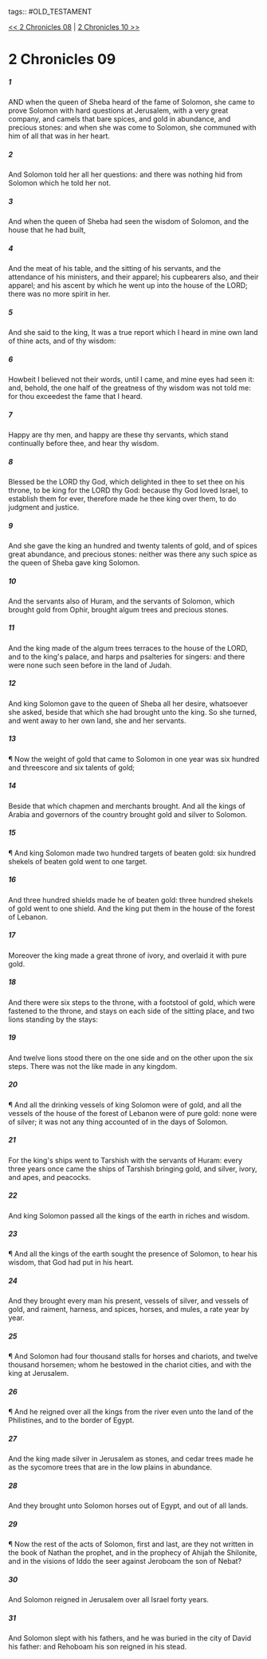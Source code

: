 tags:: #OLD_TESTAMENT

[<< 2 Chronicles 08](OLD_TESTAMENT/14_2_Chronicles/2_Chronicles_08.md) | [2 Chronicles 10 >>](OLD_TESTAMENT/14_2_Chronicles/2_Chronicles_10.md)

# 2 Chronicles 09

##### 1

AND when the queen of Sheba heard of the fame of Solomon, she came to prove Solomon with hard questions at Jerusalem, with a very great company, and camels that bare spices, and gold in abundance, and precious stones: and when she was come to Solomon, she communed with him of all that was in her heart.

##### 2

And Solomon told her all her questions: and there was nothing hid from Solomon which he told her not.

##### 3

And when the queen of Sheba had seen the wisdom of Solomon, and the house that he had built,

##### 4

And the meat of his table, and the sitting of his servants, and the attendance of his ministers, and their apparel; his cupbearers also, and their apparel; and his ascent by which he went up into the house of the LORD; there was no more spirit in her.

##### 5

And she said to the king, It was a true report which I heard in mine own land of thine acts, and of thy wisdom:

##### 6

Howbeit I believed not their words, until I came, and mine eyes had seen it: and, behold, the one half of the greatness of thy wisdom was not told me: for thou exceedest the fame that I heard.

##### 7

Happy are thy men, and happy are these thy servants, which stand continually before thee, and hear thy wisdom.

##### 8

Blessed be the LORD thy God, which delighted in thee to set thee on his throne, to be king for the LORD thy God: because thy God loved Israel, to establish them for ever, therefore made he thee king over them, to do judgment and justice.

##### 9

And she gave the king an hundred and twenty talents of gold, and of spices great abundance, and precious stones: neither was there any such spice as the queen of Sheba gave king Solomon.

##### 10

And the servants also of Huram, and the servants of Solomon, which brought gold from Ophir, brought algum trees and precious stones.

##### 11

And the king made of the algum trees terraces to the house of the LORD, and to the king's palace, and harps and psalteries for singers: and there were none such seen before in the land of Judah.

##### 12

And king Solomon gave to the queen of Sheba all her desire, whatsoever she asked, beside that which she had brought unto the king. So she turned, and went away to her own land, she and her servants.

##### 13

¶ Now the weight of gold that came to Solomon in one year was six hundred and threescore and six talents of gold;

##### 14

Beside that which chapmen and merchants brought. And all the kings of Arabia and governors of the country brought gold and silver to Solomon.

##### 15

¶ And king Solomon made two hundred targets of beaten gold: six hundred shekels of beaten gold went to one target.

##### 16

And three hundred shields made he of beaten gold: three hundred shekels of gold went to one shield. And the king put them in the house of the forest of Lebanon.

##### 17

Moreover the king made a great throne of ivory, and overlaid it with pure gold.

##### 18

And there were six steps to the throne, with a footstool of gold, which were fastened to the throne, and stays on each side of the sitting place, and two lions standing by the stays:

##### 19

And twelve lions stood there on the one side and on the other upon the six steps. There was not the like made in any kingdom.

##### 20

¶ And all the drinking vessels of king Solomon were of gold, and all the vessels of the house of the forest of Lebanon were of pure gold: none were of silver; it was not any thing accounted of in the days of Solomon.

##### 21

For the king's ships went to Tarshish with the servants of Huram: every three years once came the ships of Tarshish bringing gold, and silver, ivory, and apes, and peacocks.

##### 22

And king Solomon passed all the kings of the earth in riches and wisdom.

##### 23

¶ And all the kings of the earth sought the presence of Solomon, to hear his wisdom, that God had put in his heart.

##### 24

And they brought every man his present, vessels of silver, and vessels of gold, and raiment, harness, and spices, horses, and mules, a rate year by year.

##### 25

¶ And Solomon had four thousand stalls for horses and chariots, and twelve thousand horsemen; whom he bestowed in the chariot cities, and with the king at Jerusalem.

##### 26

¶ And he reigned over all the kings from the river even unto the land of the Philistines, and to the border of Egypt.

##### 27

And the king made silver in Jerusalem as stones, and cedar trees made he as the sycomore trees that are in the low plains in abundance.

##### 28

And they brought unto Solomon horses out of Egypt, and out of all lands.

##### 29

¶ Now the rest of the acts of Solomon, first and last, are they not written in the book of Nathan the prophet, and in the prophecy of Ahijah the Shilonite, and in the visions of Iddo the seer against Jeroboam the son of Nebat?

##### 30

And Solomon reigned in Jerusalem over all Israel forty years.

##### 31

And Solomon slept with his fathers, and he was buried in the city of David his father: and Rehoboam his son reigned in his stead.
